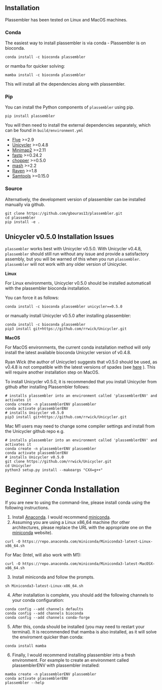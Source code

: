 ## Installation

Plassembler has been tested on Linux and MacOS machines. 

### Conda

The easiest way to install plassembler is via conda - Plassembler is on bioconda. 

```
conda install -c bioconda plassembler
```

or mamba for quicker solving:

```
mamba install -c bioconda plassembler
```

This will install all the dependencies along with plassembler.

### Pip

You can install the Python components of `plassembler` using pip.

```
pip install plassembler
```

You will then need to install the external dependencies separately, which can be found in `build/environment.yml`

* [Flye](https://github.com/fenderglass/Flye) >=2.9
* [Unicycler](https://github.com/rrwick/Unicycler) >=0.4.8
* [Minimap2](https://github.com/lh3/minimap2) >=2.11
* [fastp](https://github.com/OpenGene/fastp) >=0.24.2
* [chopper](https://github.com/wdecoster/chopper) >=0.5.0
* [mash](https://github.com/marbl/Mash) >=2.2
* [Raven](https://github.com/lbcb-sci/raven) >=1.8
* [Samtools](https://github.com/samtools/samtools) >=0.15.0

### Source

Alternatively, the development version of plassembler can be installed manually via github.

```
git clone https://github.com/gbouras13/plassembler.git
cd plassembler
pip install -e .
```

## Unicycler v0.5.0 Installation Issues

`plassembler` works best with Unicycler v0.5.0. With Unicycler v0.4.8, `plassembler` should still run without any issue and provide a satisfactory assembly, but you will be warned of this when you run `plassembler`. `plassembler` will not work with any older version of Unicycler.

**Linux**

For Linux environments, Unicycler v0.5.0 should be installed automaticall with the plassembler bioconda installation.

You can force it as follows:

`conda install -c bioconda plassembler unicycler==0.5.0`

or manually install Unicycler v0.5.0 after installing plassembler:

```
conda install -c bioconda plassembler
pip3 install git+https://github.com/rrwick/Unicycler.git
```

**MacOS**

For MacOS environments, the current conda installation method will only install the latest available bioconda Unicycler version of v0.4.8. 

Ryan Wick (the author of Unicycler) suggests that v0.5.0 should be used, as v0.4.8 is not compatible with the latest versions of spades (see [here](https://github.com/rrwick/Unicycler/releases/tag/v0.5.0) ). This will require another installation step on MacOS.

To install Unicycler v0.5.0, it is recommended that you install Unicycler from github after installing Plassembler follows:

```
# installs plassembler into an environment called 'plassemblerENV' and activates it
conda create -n plassemblerENV plassembler
conda activate plassemblerENV
# installs Unicycler v0.5.0
pip3 install git+https://github.com/rrwick/Unicycler.git
```

Mac M1 users may need to change some compiler settings and install from the Unicycler github repo e.g.

```
# installs plassembler into an environment called 'plassemblerENV' and activates it
conda create -n plassemblerENV plassembler
conda activate plassemblerENV
# installs Unicycler v0.5.0
git clone https://github.com/rrwick/Unicycler.git
cd Unicycler
python3 setup.py install --makeargs "CXX=g++"
```

# Beginner Conda Installation

If you are new to using the command-line, please install conda using the following instructions.

1. Install [Anaconda](https://www.anaconda.com/products/distribution). I would recommend [miniconda](https://docs.conda.io/en/latest/miniconda.html).
2. Assuming you are using a Linux x86_64 machine (for other architectures, please replace the URL with the appropriate one on the [miniconda](https://docs.conda.io/en/latest/miniconda.html) website).

`curl -O https://repo.anaconda.com/miniconda/Miniconda3-latest-Linux-x86_64.sh`

For Mac (Intel, will also work with M1):

`curl -O https://repo.anaconda.com/miniconda/Miniconda3-latest-MacOSX-x86_64.sh`

3. Install miniconda and follow the prompts.

`sh Miniconda3-latest-Linux-x86_64.sh`

4. After installation is complete, you should add the following channels to your conda configuration:

```
conda config --add channels defaults
conda config --add channels bioconda
conda config --add channels conda-forge
```

5. After this, conda should be installed (you may need to restart your terminal). It is recommended that mamba is also installed, as it will solve the enviroment quicker than conda:

`conda install mamba`

 6. Finally, I would recommend installing plassembler into a fresh environment. For example to create an environment called plassemblerENV with plassembler installed:

```
mamba create -n plassemblerENV plassembler
conda activate plassemblerENV
plassembler --help

```

